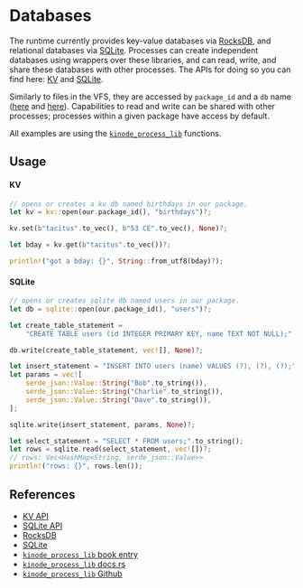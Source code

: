 # Databases

The runtime currently provides key-value databases via [RocksDB](https://rocksdb.org/), and relational databases via [SQLite](https://www.sqlite.org/docs.html).
Processes can create independent databases using wrappers over these libraries, and can read, write, and share these databases with other processes.
The APIs for doing so you can find here: [KV](./apis/kv.md) and [SQLite](./apis/sqlite.md).

Similarly to files in the VFS, they are accessed by `package_id` and a `db` name ([here](https://docs.rs/kinode_process_lib/latest/kinode_process_lib/kv/struct.Kv.html#structfield.package_id) and [here](https://docs.rs/kinode_process_lib/latest/kinode_process_lib/sqlite/struct.Sqlite.html#structfield.package_id)).
Capabilities to read and write can be shared with other processes; processes within a given package have access by default.

All examples are using the [`kinode_process_lib`](./process_stdlib/overview.md) functions.

## Usage

#### KV

```rust
// opens or creates a kv db named birthdays in our package.
let kv = kv::open(our.package_id(), "birthdays")?;

kv.set(b"tacitus".to_vec(), b"53 CE".to_vec(), None)?;

let bday = kv.get(b"tacitus".to_vec())?;

println!("got a bday: {}", String::from_utf8(bday)?);
```

#### SQLite

```rust
// opens or creates sqlite db named users in our package.
let db = sqlite::open(our.package_id(), "users")?;

let create_table_statement =
    "CREATE TABLE users (id INTEGER PRIMARY KEY, name TEXT NOT NULL);".to_string();

db.write(create_table_statement, vec![], None)?;

let insert_statement = "INSERT INTO users (name) VALUES (?), (?), (?);".to_string();
let params = vec![
    serde_json::Value::String("Bob".to_string()),
    serde_json::Value::String("Charlie".to_string()),
    serde_json::Value::String("Dave".to_string()),
];

sqlite.write(insert_statement, params, None)?;

let select_statement = "SELECT * FROM users;".to_string();
let rows = sqlite.read(select_statement, vec![])?;
// rows: Vec<HashMap<String, serde_json::Value>>
println!("rows: {}", rows.len());
```

## References

- [KV API](./apis/kv.md)
- [SQLite API](./apis/sqlite.md)
- [RocksDB](https://github.com/rust-rocksdb/rust-rocksdb)
- [SQLite](https://www.sqlite.org/docs.html)
- [`kinode_process_lib` book entry](./process_stdlib/overview.md)
- [`kinode_process_lib` docs.rs](https://docs.rs/kinode_process_lib)
- [`kinode_process_lib` Github](https://github.com/kinode-dao/process_lib)
